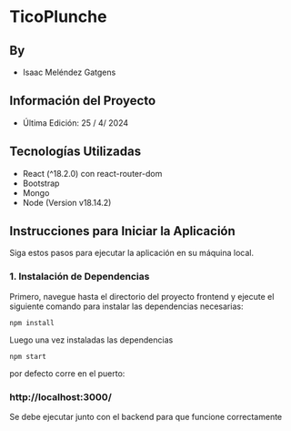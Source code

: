 # TicoPlunche

## By

- Isaac Meléndez Gatgens

## Información del Proyecto

- Última Edición: 25 / 4/ 2024

## Tecnologías Utilizadas

- React (^18.2.0) con react-router-dom
- Bootstrap 
- Mongo
- Node (Version v18.14.2)

## Instrucciones para Iniciar la Aplicación

Siga estos pasos para ejecutar la aplicación en su máquina local.

### 1. Instalación de Dependencias

Primero, navegue hasta el directorio del proyecto frontend y ejecute el siguiente comando para instalar las dependencias necesarias:

```
npm install
```

Luego una vez instaladas las dependencias

```
npm start
```

por defecto corre en el puerto:

### http://localhost:3000/

Se debe ejecutar junto con el backend para que funcione correctamente
